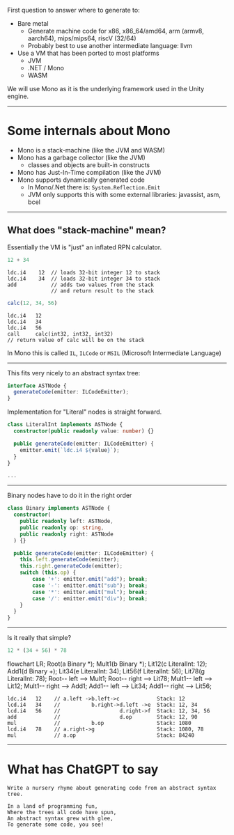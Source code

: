 
First question to answer where to generate to:

- Bare metal
  - Generate machine code for x86, x86_64/amd64, arm (armv8, aarch64), mips/mips64, riscV (32/64)
  - Probably best to use another intermediate language: llvm
- Use a VM that has been ported to most platforms
  - JVM
  - .NET / Mono
  - WASM

We will use Mono as it is the underlying framework used in the Unity engine.

---

# Some internals about Mono

- Mono is a stack-machine (like the JVM and WASM)
- Mono has a garbage collector (like the JVM)
  - classes and objects are built-in constructs
- Mono has Just-In-Time compilation (like the JVM)
- Mono supports dynamically generated code
  - In Mono/.Net there is: `System.Reflection.Emit`
  - JVM only supports this with some external libraries: javassist, asm, bcel

---

## What does "stack-machine" mean?

Essentially the VM is "just" an inflated RPN calculator.

<div class="colums12">

```ts
12 + 34
```

```
ldc.i4    12  // loads 32-bit integer 12 to stack
ldc.i4    34  // loads 32-bit integer 34 to stack
add           // adds two values from the stack
              // and return result to the stack
```

</div>

<div class="colums12">

```ts
calc(12, 34, 56)
```

```
ldc.i4   12
ldc.i4   34
ldc.i4   56
call     calc(int32, int32, int32)
// return value of calc will be on the stack
```

</div>

In Mono this is called `IL`, `ILCode` or `MSIL` (Microsoft Intermediate Language)

---

This fits very nicely to an abstract syntax tree:
```ts
interface ASTNode {
  generateCode(emitter: ILCodeEmitter);
}
```

Implementation for "Literal" nodes is straight forward.

```ts
class LiteralInt implements ASTNode {
  constructor(public readonly value: number) {}

  public generateCode(emitter: ILCodeEmitter) {
    emitter.emit(`ldc.i4 ${value}`);
  }
}

...
```

---

Binary nodes have to do it in the right order
```ts
class Binary implements ASTNode {
  constructor(
    public readonly left: ASTNode,
    public readonly op: string,
    public readonly right: ASTNode
  ) {}

  public generateCode(emitter: ILCodeEmitter) {
    this.left.generateCode(emitter);
    this.right.generateCode(emitter);
    switch (this.op) {
        case '+': emitter.emit("add"); break;
        case '-': emitter.emit("sub"); break;
        case '*': emitter.emit("mul"); break;
        case '/': emitter.emit("div"); break;
    }
  }
}
```

---

Is it really that simple?

<div class="colums12">

```ts
12 * (34 + 56) * 78
```

<div class="mermaid">
flowchart LR;
    Root(a Binary *);
    Mult1(b Binary *);
    Lit12(c LiteralInt: 12);
    Add1(d Binary +);
    Lit34(e LiteralInt: 34);
    Lit56(f LiteralInt: 56);
    Lit78(g LiteralInt: 78);
    Root-- left --> Mult1;
    Root-- right --> Lit78;
    Mult1-- left --> Lit12;
    Mult1-- right --> Add1;
    Add1-- left --> Lit34;
    Add1-- right --> Lit56;
</div>
</div>


```
ldc.i4   12    // a.left ->b.left->c            Stack: 12
lcd.i4   34    //          b.right->d.left ->e  Stack: 12, 34
lcd.i4   56    //                   d.right->f  Stack: 12, 34, 56
add            //                   d.op        Stack: 12, 90
mul            //          b.op                 Stack: 1080
lcd.i4   78    // a.right->g                    Stack: 1080, 78
mul            // a.op                          Stack: 84240
```

---

# What has ChatGPT to say

```
Write a nursery rhyme about generating code from an abstract syntax tree.
```

```
In a land of programming fun,
Where the trees all code have spun,
An abstract syntax grew with glee,
To generate some code, you see!
```
